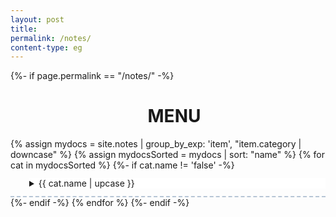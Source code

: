 ```yaml
---
layout: post
title: 
permalink: /notes/
content-type: eg
---
```

<style>
.category-content a {
    text-decoration: none;
    color: #4183c4;
}

.category-content a:hover {
    text-decoration: underline;
    color: #4183c4;
}

details {
	padding-left: 30px;
	padding-bottom: 12px;
	padding-top: 12px;
	border-bottom: 2px dashed #b6c5d5;

}

h1 {
	padding-left: 20px;
}

hr{
	color: #a1b3b9;
	width: 95%;
background-color: transparent;

}

hr.type1 {
	border-top: 3px dashed;
	border-bottom: 0;
	background-color: transparent;
}

details[open] {
	border-bottom: 0;
}

summary {
	position: sticky;
	top: 0;
	background-color: white;
}
</style>


<main>
	{%- if page.permalink == "/notes/" -%}
		<h1 style='text-align:center'> MENU </h1>
		{% assign mydocs = site.notes | group_by_exp: 'item', "item.category | downcase"  %}
		{% assign mydocsSorted = mydocs | sort: "name"  %}
		{% for cat in mydocsSorted %}
			{%- if cat.name != 'false' -%} 
				<details class="second">
					<summary>{{ cat.name | upcase }}</summary>
					<ul>
						{% assign items = cat.items | sort: 'date' | reverse %}
						{% for item in items %}
							<div class="feed-title-excerpt-block disable-select" data-url="{{site.url}}{{item.url}}">
								<a href="{{ item.url }}" style="text-decoration: none; color: #555555;">
									<ul style="padding-left: 20px; margin-top: 20px;" class="tags">
										<li style="padding: 0 5px; border-radius: 10px;" class="tag">{{item.date | date_to_string | capitalize }}</li>
									</ul>
									<p style="margin-top: 0px;" class="feed-title">{{ item.title }}</p>
									<p class="feed-excerpt">{{item.description
										}}</p>
								</a>
							</div>
						{% endfor %}
					</ul>
				</details>
			{%- endif -%}
		{% endfor %}
	{%- endif -%}
</main>
